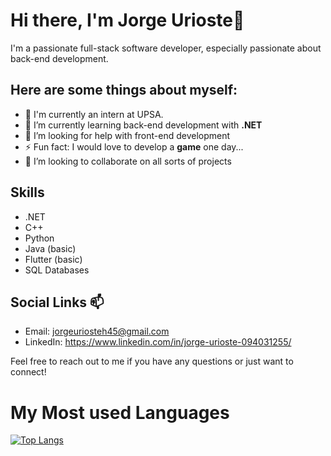# Hi there, I'm Jorge Urioste👋

I'm a passionate full-stack software developer, especially passionate about back-end development.

## Here are some things about myself:

- 🔭 I'm currently an intern at UPSA.
- 🌱 I’m currently learning back-end development with **.NET**
- 🤔 I’m looking for help with front-end development
- ⚡ Fun fact: I would love to develop a **game** one day...
- 👯 I’m looking to collaborate on all sorts of projects

## Skills
- .NET
- C++
- Python
- Java (basic)
- Flutter (basic)
- SQL Databases

## Social Links 📫 
- Email: jorgeuriosteh45@gmail.com
- LinkedIn: https://www.linkedin.com/in/jorge-urioste-094031255/

Feel free to reach out to me if you have any questions or just want to connect!

# My Most used Languages
[![Top Langs](https://github-readme-stats.vercel.app/api/top-langs/?username=Jorur&layout=donut)](https://github.com/anuraghazra/github-readme-stats)
<!--

Here are some ideas to get you started:
- 
- 
- 💬 Ask me about ...
- 
- 😄 Pronouns: ...
- 
-->
